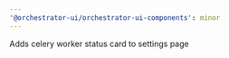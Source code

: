 ```yaml
---
'@orchestrator-ui/orchestrator-ui-components': minor
---
```


Adds celery worker status card to settings page
